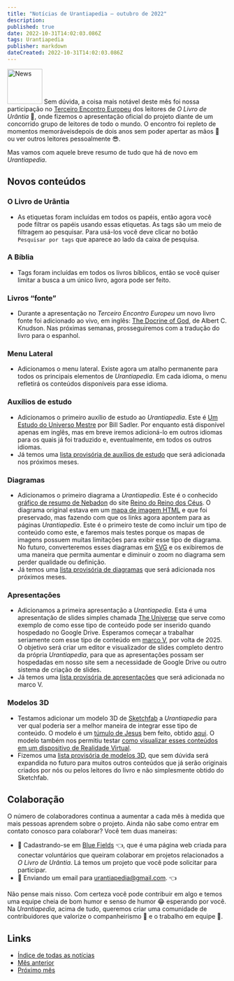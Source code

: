 ```yaml
---
title: "Notícias de Urantiapedia — outubro de 2022"
description:
published: true
date: 2022-10-31T14:02:03.086Z
tags: Urantiapedia
publisher: markdown
dateCreated: 2022-10-31T14:02:03.086Z
---
```


<img src="/_assets/svg/icon-news.svg" alt="News" style="width: 80px;"> Sem dúvida, a coisa mais notável deste mês foi nossa participação no [Terceiro Encontro Europeu](https://aue.urantia-association.org/iii-encuentro-europeo-de-lectores-de-el-libro-de-urantia/) dos leitores de _O Livro de Urântia_ :blue_book:, onde fizemos o apresentação oficial do projeto diante de um concorrido grupo de leitores de todo o mundo. O encontro foi repleto de momentos memoráveis ​​depois de dois anos sem poder apertar as mãos :wave: ou ver outros leitores pessoalmente :sunglasses:.

Mas vamos com aquele breve resumo de tudo que há de novo em _Urantiapedia_.

## Novos conteúdos

### O Livro de Urântia

- As etiquetas foram incluídas em todos os papéis, então agora você pode filtrar os papéis usando essas etiquetas. As tags são um meio de filtragem ao pesquisar. Para usá-los você deve clicar no botão `Pesquisar por tags` que aparece ao lado da caixa de pesquisa.

### A Bíblia

- Tags foram incluídas em todos os livros bíblicos, então se você quiser limitar a busca a um único livro, agora pode ser feito.

### Livros “fonte”

- Durante a apresentação no _Terceiro Encontro Europeu_ um novo livro fonte foi adicionado ao vivo, em inglês: [The Docrine of God](/en/book/Albert_C_Knudson/The_Doctrine_of_God), de Albert C. Knudson. Nas próximas semanas, prosseguiremos com a tradução do livro para o espanhol.

### Menu Lateral

- Adicionamos o menu lateral. Existe agora um atalho permanente para todos os principais elementos de _Urantiapedia_. Em cada idioma, o menu refletirá os conteúdos disponíveis para esse idioma.

### Auxílios de estudo

- Adicionamos o primeiro auxílio de estudo ao _Urantiapedia_. Este é [Um Estudo do Universo Mestre](/en/article/William_S_Sadler_Jr/Study_of_the_Master_Universe) por Bill Sadler. Por enquanto está disponível apenas em inglês, mas em breve iremos adicioná-lo em outros idiomas para os quais já foi traduzido e, eventualmente, em todos os outros idiomas.
- Já temos uma [lista provisória de auxílios de estudo](/en/index/study_aids) que será adicionada nos próximos meses.

### Diagramas

- Adicionamos o primeiro diagrama a _Urantiapedia_. Este é o conhecido [gráfico de resumo de Nebadon](/en/article/The_Kingdom_of_Heaven_Revelation_Nebadon_Chart) do site [Reino do Reino dos Céus](http://www.nebadon.info/). O diagrama original estava em um [mapa de imagem HTML](https://www.w3schools.com/html/html_images_imagemap.asp) e que foi preservado, mas fazendo com que os links agora apontem para as páginas _Urantiapedia_. Este é o primeiro teste de como incluir um tipo de conteúdo como este, e faremos mais testes porque os mapas de imagens possuem muitas limitações para exibir esse tipo de diagrama. No futuro, converteremos esses diagramas em [SVG](https://en.wikipedia.org/wiki/Scalable_Vector_Graphics) e os exibiremos de uma maneira que permita aumentar e diminuir o zoom no diagrama sem perder qualidade ou definição.
- Já temos uma [lista provisória de diagramas](/en/index/diagrams) que será adicionada nos próximos meses.

### Apresentações

- Adicionamos a primeira apresentação a _Urantiapedia_. Esta é uma apresentação de slides simples chamada [The Universe](/en/slides/The_Universe) que serve como exemplo de como esse tipo de conteúdo pode ser inserido quando hospedado no Google Drive. Esperamos começar a trabalhar seriamente com esse tipo de conteúdo em [marco V](/pt/help/phases#marco-v-apresentações), por volta de 2025. O objetivo será criar um editor e visualizador de slides completo dentro da própria _Urantiapedia_, para que as apresentações possam ser hospedadas em nosso site sem a necessidade de Google Drive ou outro sistema de criação de slides.
- Já temos uma [lista provisória de apresentações](/es/index/presentations) que será adicionada no marco V.

### Modelos 3D

- Testamos adicionar um modelo 3D de [Sketchfab](https://sketchfab.com) a _Urantiapedia_ para ver qual poderia ser a melhor maneira de integrar esse tipo de conteúdo. O modelo é um [túmulo de Jesus](/en/3dmodel/Jesus_tomb_2) bem feito, obtido [aqui](https://sketchfab.com/3d-models/jesus-resurrection-319fbee72f7a44458d6258b4a5c0b60f). O modelo também nos permitiu testar [como visualizar esses conteúdos em um dispositivo de Realidade Virtual](https://www.youtube.com/watch?v=BtKfgSfCWKc).
- Fizemos uma [lista provisória de modelos 3D](/en/index/3d_models), que sem dúvida será expandida no futuro para muitos outros conteúdos que já serão originais criados por nós ou pelos leitores do livro e não simplesmente obtido do Sketchfab.

## Colaboração

O número de colaboradores continua a aumentar a cada mês à medida que mais pessoas aprendem sobre o projeto. Ainda não sabe como entrar em contato conosco para colaborar? Você tem duas maneiras:
- :blue_heart: Cadastrando-se em [Blue Fields](https://blue-fields.netlify.app/) :point_left:, que é uma página web criada para conectar voluntários que queiram colaborar em projetos relacionados a _O Livro de Urântia_. Lá temos um projeto que você pode solicitar para participar.
- :love_letter: Enviando um email para urantiapedia@gmail.com. :point_left:

Não pense mais nisso. Com certeza você pode contribuir em algo e temos uma equipe cheia de bom humor e senso de humor :joy: esperando por você. Na _Urantiapedia_, acima de tudo, queremos criar uma comunidade de contribuidores que valorize o companheirismo :couple: e o trabalho em equipe :muscle:.

## Links

- [Índice de todas as notícias](/pt/news)
- [Mês anterior](/pt/news/2022/09)
- [Próximo mês](/pt/news/2022/11)